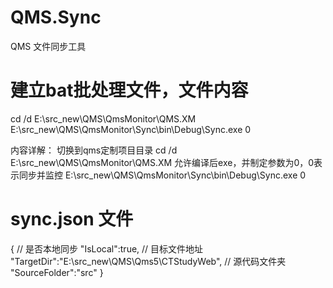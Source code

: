 # QMS.Sync
QMS 文件同步工具

# 建立bat批处理文件，文件内容
cd /d E:\src_new\QMS\QmsMonitor\QMS.XM
E:\src_new\QMS\QmsMonitor\Sync\bin\Debug\Sync.exe 0

内容详解： 
切换到qms定制项目目录
cd /d E:\src_new\QMS\QmsMonitor\QMS.XM
允许编译后exe，并制定参数为0，0表示同步并监控
E:\src_new\QMS\QmsMonitor\Sync\bin\Debug\Sync.exe 0

# sync.json 文件
{
	// 是否本地同步
    "IsLocal":true,
	// 目标文件地址
    "TargetDir":"E:\\src_new\\QMS\\Qms5\\CTStudyWeb",
	// 源代码文件夹
    "SourceFolder":"src"
}

